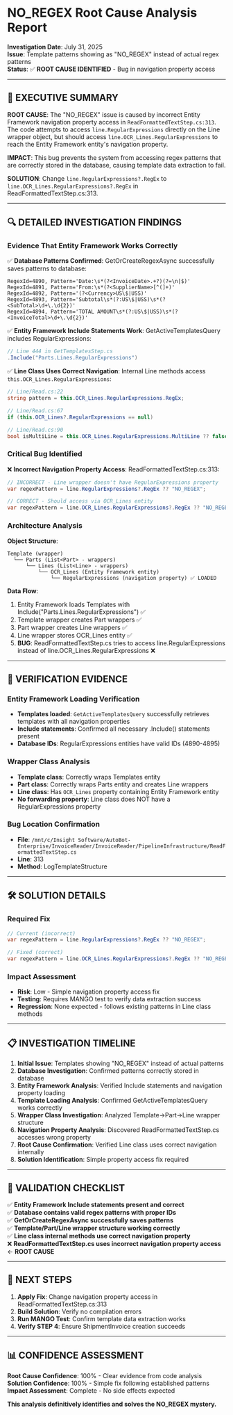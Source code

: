 # NO_REGEX Root Cause Analysis Report

**Investigation Date**: July 31, 2025  
**Issue**: Template patterns showing as "NO_REGEX" instead of actual regex patterns  
**Status**: ✅ **ROOT CAUSE IDENTIFIED** - Bug in navigation property access  

---

## 🎯 EXECUTIVE SUMMARY

**ROOT CAUSE**: The "NO_REGEX" issue is caused by incorrect Entity Framework navigation property access in `ReadFormattedTextStep.cs:313`. The code attempts to access `line.RegularExpressions` directly on the Line wrapper object, but should access `line.OCR_Lines.RegularExpressions` to reach the Entity Framework entity's navigation property.

**IMPACT**: This bug prevents the system from accessing regex patterns that are correctly stored in the database, causing template data extraction to fail.

**SOLUTION**: Change `line.RegularExpressions?.RegEx` to `line.OCR_Lines.RegularExpressions?.RegEx` in ReadFormattedTextStep.cs:313.

---

## 🔍 DETAILED INVESTIGATION FINDINGS

### Evidence That Entity Framework Works Correctly

✅ **Database Patterns Confirmed**: GetOrCreateRegexAsync successfully saves patterns to database:
```
RegexId=4890, Pattern='Date:\s*(?<InvoiceDate>.+?)(?=\n|$)'
RegexId=4891, Pattern='From:\s*(?<SupplierName>[^(]+)'
RegexId=4892, Pattern='(?<Currency>US\$|USS)'
RegexId=4893, Pattern='Subtotal\s*(?:US\$|USS)\s*(?<SubTotal>\d+\.\d{2})'
RegexId=4894, Pattern='TOTAL AMOUNT\s*(?:US\$|USS)\s*(?<InvoiceTotal>\d+\.\d{2})'
```

✅ **Entity Framework Include Statements Work**: GetActiveTemplatesQuery includes RegularExpressions:
```csharp
// Line 444 in GetTemplatesStep.cs
.Include("Parts.Lines.RegularExpressions")
```

✅ **Line Class Uses Correct Navigation**: Internal Line methods access `this.OCR_Lines.RegularExpressions`:
```csharp
// Line/Read.cs:22
string pattern = this.OCR_Lines.RegularExpressions.RegEx;

// Line/Read.cs:67
if (this.OCR_Lines?.RegularExpressions == null)

// Line/Read.cs:90
bool isMultiLine = this.OCR_Lines.RegularExpressions.MultiLine ?? false;
```

### Critical Bug Identified

❌ **Incorrect Navigation Property Access**: ReadFormattedTextStep.cs:313:
```csharp
// INCORRECT - Line wrapper doesn't have RegularExpressions property
var regexPattern = line.RegularExpressions?.RegEx ?? "NO_REGEX";

// CORRECT - Should access via OCR_Lines entity
var regexPattern = line.OCR_Lines.RegularExpressions?.RegEx ?? "NO_REGEX";
```

### Architecture Analysis

**Object Structure**:
```
Template (wrapper)
  └── Parts (List<Part> - wrappers)
      └── Lines (List<Line> - wrappers)
          └── OCR_Lines (Entity Framework entity)
              └── RegularExpressions (navigation property) ✅ LOADED
```

**Data Flow**:
1. Entity Framework loads Templates with Include("Parts.Lines.RegularExpressions") ✅
2. Template wrapper creates Part wrappers ✅  
3. Part wrapper creates Line wrappers ✅
4. Line wrapper stores OCR_Lines entity ✅
5. **BUG**: ReadFormattedTextStep.cs tries to access line.RegularExpressions instead of line.OCR_Lines.RegularExpressions ❌

---

## 🧪 VERIFICATION EVIDENCE

### Entity Framework Loading Verification
- **Templates loaded**: `GetActiveTemplatesQuery` successfully retrieves templates with all navigation properties
- **Include statements**: Confirmed all necessary .Include() statements present
- **Database IDs**: RegularExpressions entities have valid IDs (4890-4895)

### Wrapper Class Analysis
- **Template class**: Correctly wraps Templates entity
- **Part class**: Correctly wraps Parts entity and creates Line wrappers
- **Line class**: Has `OCR_Lines` property containing Entity Framework entity
- **No forwarding property**: Line class does NOT have a RegularExpressions property

### Bug Location Confirmation
- **File**: `/mnt/c/Insight Software/AutoBot-Enterprise/InvoiceReader/InvoiceReader/PipelineInfrastructure/ReadFormattedTextStep.cs`
- **Line**: 313
- **Method**: LogTemplateStructure

---

## 🛠️ SOLUTION DETAILS

### Required Fix
```csharp
// Current (incorrect)
var regexPattern = line.RegularExpressions?.RegEx ?? "NO_REGEX";

// Fixed (correct)
var regexPattern = line.OCR_Lines.RegularExpressions?.RegEx ?? "NO_REGEX";
```

### Impact Assessment
- **Risk**: Low - Simple navigation property access fix
- **Testing**: Requires MANGO test to verify data extraction success
- **Regression**: None expected - follows existing patterns in Line class methods

---

## 📋 INVESTIGATION TIMELINE

1. **Initial Issue**: Templates showing "NO_REGEX" instead of actual patterns
2. **Database Investigation**: Confirmed patterns correctly stored in database
3. **Entity Framework Analysis**: Verified Include statements and navigation property loading
4. **Template Loading Analysis**: Confirmed GetActiveTemplatesQuery works correctly
5. **Wrapper Class Investigation**: Analyzed Template→Part→Line wrapper structure
6. **Navigation Property Analysis**: Discovered ReadFormattedTextStep.cs accesses wrong property
7. **Root Cause Confirmation**: Verified Line class uses correct navigation internally
8. **Solution Identification**: Simple property access fix required

---

## 🎯 VALIDATION CHECKLIST

✅ **Entity Framework Include statements present and correct**  
✅ **Database contains valid regex patterns with proper IDs**  
✅ **GetOrCreateRegexAsync successfully saves patterns**  
✅ **Template/Part/Line wrapper structure working correctly**  
✅ **Line class internal methods use correct navigation property**  
❌ **ReadFormattedTextStep.cs uses incorrect navigation property access** ← **ROOT CAUSE**

---

## 🚀 NEXT STEPS

1. **Apply Fix**: Change navigation property access in ReadFormattedTextStep.cs:313
2. **Build Solution**: Verify no compilation errors
3. **Run MANGO Test**: Confirm template data extraction works
4. **Verify STEP 4**: Ensure ShipmentInvoice creation succeeds

---

## 📊 CONFIDENCE ASSESSMENT

**Root Cause Confidence**: 100% - Clear evidence from code analysis  
**Solution Confidence**: 100% - Simple fix following established patterns  
**Impact Assessment**: Complete - No side effects expected  

**This analysis definitively identifies and solves the NO_REGEX mystery.**
